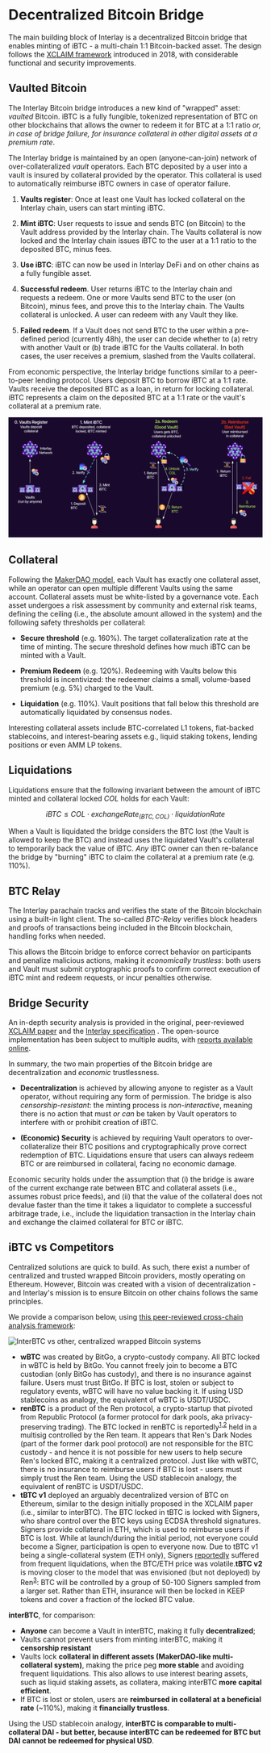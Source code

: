 # Decentralized Bitcoin Bridge


The main building block of Interlay is a decentralized Bitcoin bridge
that enables minting of iBTC - a multi-chain 1:1 Bitcoin-backed asset.
The design follows the [XCLAIM framework](https://eprint.iacr.org/2018/643) introduced in
2018, with considerable functional and security
improvements.

## Vaulted Bitcoin

The Interlay Bitcoin bridge introduces a new kind of "wrapped\" asset:
*vaulted* Bitcoin. iBTC is a fully fungible, tokenized representation of
BTC on other blockchains that allows the owner to redeem it for BTC at a
1:1 ratio *or, in case of bridge failure, for insurance collateral in
other digital assets at a premium rate*.

The Interlay bridge is maintained by an open (anyone-can-join) network
of over-collateralized *vault* operators. Each BTC deposited by a user
into a vault is insured by collateral provided by the operator. This
collateral is used to automatically reimburse iBTC owners in case of
operator failure.

1.  **Vaults register**: Once at least one Vault has locked collateral
    on the Interlay chain, users can start minting iBTC.

2.  **Mint iBTC**: User requests to issue and sends BTC (on Bitcoin) to
    the Vault address provided by the Interlay chain. The Vaults
    collateral is now locked and the Interlay chain issues iBTC to the
    user at a 1:1 ratio to the deposited BTC, minus fees.

3.  **Use iBTC**: iBTC can now be used in Interlay DeFi and on other
    chains as a fully fungible asset.

4.  **Successful redeem**. User returns iBTC to the Interlay chain and
    requests a redeem. One or more Vaults send BTC to the user (on
    Bitcoin), minus fees, and prove this to the Interlay chain. The
    Vaults collateral is unlocked. A user can redeem with any Vault they
    like.

5.  **Failed redeem**. If a Vault does not send BTC to the user within a
    pre-defined period (currently 48h), the user can decide whether
    to (a) retry with another Vault or (b) trade iBTC for the Vaults
    collateral. In both cases, the user receives a premium, slashed from
    the Vaults collateral.

From economic perspective, the Interlay bridge functions similar to a
peer-to-peer lending protocol. Users deposit BTC to borrow iBTC at a 1:1
rate. Vaults receive the deposited BTC as a loan, in return for locking
collateral. iBTC represents a claim on the deposited BTC at a 1:1 rate
or the vault's collateral at a premium rate.

![iBTC mint and redeem process](../_assets/img/ibtc-process.png)

## Collateral

Following the [MakerDAO model](https://docs.makerdao.com/), each Vault has
exactly one collateral asset, while an operator can open multiple
different Vaults using the same account. Collateral assets must be
white-listed by a governance vote. Each asset undergoes a risk
assessment by community and external risk teams, defining the ceiling
(i.e., the absolute amount allowed in the system) and the following
safety thresholds per collateral:

-   **Secure threshold** (e.g. 160%). The target collateralization rate
    at the time of minting. The secure threshold defines how much iBTC
    can be minted with a Vault.

-   **Premium Redeem** (e.g. 120%). Redeeming with Vaults below this
    threshold is incentivized: the redeemer claims a small, volume-based
    premium (e.g. 5%) charged to the Vault.

-   **Liquidation** (e.g. 110%). Vault positions that fall below this
    threshold are automatically liquidated by consensus nodes.

Interesting collateral assets include BTC-correlated L1 tokens,
fiat-backed stablecoins, and interest-bearing assets e.g., liquid
staking tokens, lending positions or even AMM LP tokens.

## Liquidations

Liquidations ensure that the following invariant between the amount of
iBTC minted and collateral locked $\mathit{COL}$ holds for each Vault:

$$ \mathit{iBTC} \leq \mathit{COL} \cdot \mathit{exchangeRate_{\mathit{(BTC,COL)}}} \cdot \mathit{liquidationRate}$$

When a Vault is liquidated the bridge considers the BTC lost (the Vault
is allowed to keep the BTC) and instead uses the liquidated Vault's
collateral to temporarily back the value of iBTC. *Any* iBTC owner can
then re-balance the bridge by "burning\" iBTC to claim the collateral at
a premium rate (e.g. 110%).

## BTC Relay

The Interlay parachain tracks and verifies the state of the Bitcoin
blockchain using a built-in light client. The
so-called *BTC-Relay* verifies block headers and proofs of transactions
being included in the Bitcoin blockchain, handling forks when needed.


This allows the Bitcoin bridge to enforce correct behavior on
participants and penalize malicious actions, making it *economically
trustless*: both users and Vault must submit cryptographic proofs to
confirm correct execution of iBTC mint and redeem requests, or incur
penalties otherwise.

## Bridge Security

An in-depth security analysis is provided in the original, peer-reviewed
[XCLAIM paper](https://eprint.iacr.org/2018/643) and the [Interlay specification](https://spec.interlay.io/) . The
open-source implementation has been subject to multiple audits,
with [reports available online](/about/audits.md).

In summary, the two main properties of the Bitcoin bridge are
decentralization and *economic* trustlessness.

-   **Decentralization** is achieved by allowing anyone to register as a
    Vault operator, without requiring any form of permission. The bridge
    is also *censorship-resistant*: the minting process is
    *non-interactive*, meaning there is no action that must *or can* be
    taken by Vault operators to interfere with or prohibit creation of
    iBTC.

-   **(Economic) Security** is achieved by requiring Vault operators to
    over-collateralize their BTC positions and cryptographically prove
    correct redemption of BTC. Liquidations ensure that users can always
    redeem BTC or are reimbursed in collateral, facing no economic
    damage.

Economic security holds under the assumption that (i) the
bridge is aware of the current exchange rate between BTC and collateral
assets (i.e., assumes robust price feeds), and (ii) that the value of the
collateral does not devalue faster than the time it takes a liquidator
to complete a successful arbitrage trade, i.e., include the liquidation
transaction in the Interlay chain and exchange the claimed collateral
for BTC or iBTC.


## iBTC vs Competitors

Centralized solutions are quick to build. As such, there exist a number of centralized and trusted wrapped Bitcoin providers, mostly operating on Ethereum. However, Bitcoin was created with a vision of decentralization - and Interlay's mission is to ensure Bitcoin on other chains follows the same principles.

We provide a comparison below, using [this peer-reviewed cross-chain analysis framework](https://fc21.ifca.ai/papers/139.pdf):

![InterBTC vs other, centralized wrapped Bitcoin systems](../_assets/img/interbtc-vs-other.png)

- **wBTC** was created by BitGo, a crypto-custody company. All BTC locked in wBTC is held by BitGo. You cannot freely join to become a BTC custodian (only BitGo has custody), and there is no insurance against failure. Users must trust BitGo. If BTC is lost, stolen or subject to regulatory events, wBTC will have no value backing it. If using USD stablecoins as analogy, the equivalent of wBTC is USDT/USDC.
- **renBTC** is a product of the Ren protocol, a crypto-startup that pivoted from Republic Protocol (a former protocol for dark pools, aka privacy-preserving trading). The BTC locked in renBTC is reportedly<sup>[1,](https://www.theblockcrypto.com/news+/76787/ren-bitcoin-wallet-decentralization)</sup><sup>[2](https://decrypt.co/40110/massive-honeypot-ren-holds-100m-bitcoin-centralized-wallet)</sup> held in a multisig controlled by the Ren team. It appears that Ren's Dark Nodes (part of the former dark pool protocol) are not responsible for the BTC custody - and hence it is not possible for new users to help secure Ren's locked BTC, making it a centralized protocol. Just like with wBTC, there is no insurance to reimburse users if BTC is lost - users must simply trust the Ren team. Using the USD stablecoin analogy, the equivalent of renBTC is USDT/USDC.
- **tBTC v1** deployed an arguably decentralized version of BTC on Ethereum, similar to the design initially proposed in the XCLAIM paper (i.e., similar to interBTC). The BTC locked in tBTC is locked with Signers, who share control over the BTC keys using ECDSA threshold signatures. Signers provide collateral in ETH, which is used to reimburse users if BTC is lost. While at launch/during the initial period, not everyone could become a Signer, participation is open to everyone now. Due to tBTC v1 being a single-collateral system (ETH only), Signers [reportedly](https://tian7eth.medium.com/an-analyse-of-a-liquidation-of-tbtc-system-on-mainnet-82c70c9743e6) suffered from frequent liquidations, when the BTC/ETH price was volatile.**tBTC v2** is moving closer to the model that was envisioned (but not deployed) by Ren<sup>[3](https://evandrosaturnino.medium.com/why-does-a-trustless-bitcoin-in-defi-matter-77c0d544f0d9)</sup>: BTC will be controlled by a group of 50-100 Signers sampled from a larger set. Rather than ETH, insurance will then be locked in KEEP tokens and cover a fraction of the locked BTC value.


**interBTC**, for comparison:

- **Anyone** can become a Vault in interBTC, making it fully **decentralized**;
- Vaults cannot prevent users from minting interBTC, making it **censorship resistant**
- Vaults lock **collateral in different assets (MakerDAO-like multi-collateral system)**, making the price peg **more stable** and avoiding frequent liquidations. This also allows to use interest bearing assets, such as liquid staking assets, as collatera, making interBTC **more capital efficient**.
- If BTC is lost or stolen, users are **reimbursed in collateral at a beneficial rate** (~110%), making it **financially trustless**.

Using the USD stablecoin analogy, **interBTC is comparable to multi-collateral DAI - but better, because interBTC can be redeemed for BTC but DAI cannot be redeemed for physical USD**. 
